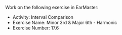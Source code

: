 Work on the following exercise in EarMaster:
- Activity: Interval Comparison
- Exercise Name: Minor 3rd & Major 6th - Harmonic
- Exercise Number: 17.6
